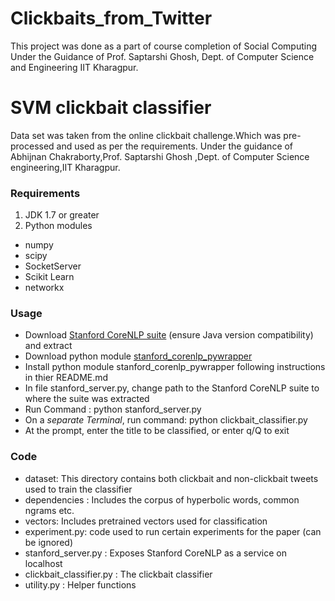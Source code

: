 # Clickbaits_from_Twitter
This project was done as a part of course completion of Social Computing Under the Guidance of Prof. Saptarshi Ghosh, Dept. of Computer Science and Engineering IIT Kharagpur.


# SVM clickbait classifier

Data set was taken from the online clickbait challenge.Which was pre-processed and used as per the requirements.
Under the guidance of Abhijnan Chakraborty,Prof. Saptarshi Ghosh ,Dept. of Computer Science engineering,IIT Kharagpur.

### Requirements
1. JDK 1.7 or greater
2. Python modules
  * numpy
  * scipy
  * SocketServer
  * Scikit Learn
  * networkx

### Usage
* Download [Stanford CoreNLP suite](http://stanfordnlp.github.io/CoreNLP/) (ensure Java version compatibility) and extract
* Download python module [stanford_corenlp_pywrapper](https://github.com/brendano/stanford_corenlp_pywrapper)
* Install python module stanford_corenlp_pywrapper following instructions in thier README.md
* In file stanford_server.py, change path to the Stanford CoreNLP suite to where the suite was extracted
* Run Command : python stanford_server.py
* On a *separate Terminal*, run command: python clickbait_classifier.py
* At the prompt, enter the title to be classified, or enter q/Q to exit

### Code
* dataset: This directory contains both clickbait and non-clickbait tweets used to train the classifier
* dependencies : Includes the corpus of hyperbolic words, common ngrams etc.
* vectors: Includes pretrained vectors used for classification
* experiment.py: code used to run certain experiments for the paper (can be ignored)
* stanford_server.py : Exposes Stanford CoreNLP as a service on localhost
* clickbait_classifier.py : The clickbait classifier
* utility.py : Helper functions
